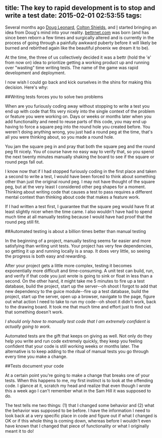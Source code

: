 title: The key to rapid development is to stop and write a test
date: 2015-02-01 02:53:55
tags:
---
Several months ago [Doug Leonard](https://twitter.com/dleonard00), [Colton Shields](https://twitter.com/kurtinlane), and [I](https://twitter.com/shieldstroy) started bringing an idea from Doug's mind into your reality. [bettrnet.com](http://www.bettrnet.com) was born (and has since been reborn a few times and surgically altered and is currently in the process of going through a painfully awkward puberty before it will likely be burned and rebirthed again like the beautiful phoenix we dream it to be).

At the time, the three of us collectively decided it was a bettr (hold the 'e' from now on) idea to prioritize getting a working product up and running over "wasting" time writing tests. The name of the game was rapid development and deployment.

I now wish I could go back and kick ourselves in the shins for making this decision. Here's why:

<!-- more -->

##Writing tests forces you to solve two problems

When are you furiously coding away without stopping to write a test you end up with code that fits very nicely into the single context of the problem or feature you were working on. Days or weeks or months later when you add functionality and need to reuse parts of this code, you may end up having to force a square peg into the round hole you created before. You weren't doing anything wrong, you just had a round peg at the time, that's all you were thinking about, so you made a round hole.

You jam the square peg in and pray that both the square peg and the round peg fit nicely. You of course have no easy way to verify that, so you spend the next twenty minutes manually shaking the board to see if the square or round pegs fall out.

I know now that if I had stopped furiously coding in the first place and taken a second to write a test, I would have been forced to think about something other than just the original round peg. I may not have thought of the square peg, but at the very least I considered other peg shapes for a moment. Thinking about writing code that causes a test to pass requires a different mental context than thinking about code that makes a feature work.

If I had written a test first, I guarantee that the square peg would have fit at least slightly nicer when the time came. I also wouldn't have had to spend much time at all manually testing because I would have had proof that the round peg still fit.

##Automated testing is about a billion times better than manual testing

In the beginning of a project, manually testing seems far easier and more satisfying than writing unit tests. Your project has very few dependencies, so getting it up and running locally is a snap. It does very little, so seeing the progress is both easy and rewarding.

After your project gets a little more complex, testing it becomes exponentially more difficult and time-consuming. A unit test can build, run, and verify if that code you just wrote is going to sink or float in less than a second. On the other hand, it might take me 5 minutes to fire up a test database, build the project, start up the server--oh shoot I forgot to add that new dependency to the guice module--fire up a test database, build the project, start up the server, open up a browser, navigate to the page, figure out what action I need to take to run my code--oh shoot it didn't work, back to the drawing board. It took me that much time and effort just to find out that something doesn't work.

<i>I should only have to manually test code that I am extremely confident is actually going to work.</i>

Automated tests are the gift that keeps on giving as well. Not only do they help you write and run code extremely quickly, they keep you feeling confident that your code is still working weeks or months later. The alternative is to keep adding to the ritual of manual tests you go through every time you make a change.

##Tests document your code

At a certain point you're going to make a change that breaks one of your tests. When this happens to me, my first instinct is to look at the offending code. I glance at it, scratch my head and realize that even though I wrote this a week ago I can't remember what in the Sam Hill it was supposed to do.

The test tells me two things: (1) that I changed some behavior and (2) what the behavior was supposed to be before. I have the information I need to look back at a very specific place in code and figure out if what I changed is OK or if this whole thing is coming down, whereas before I wouldn't even have known that I changed that piece of functionality or what I originally meant it to do!

